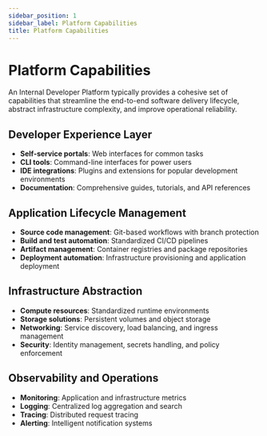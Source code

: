 ```yaml
---
sidebar_position: 1
sidebar_label: Platform Capabilities
title: Platform Capabilities
---
```


# Platform Capabilities

An Internal Developer Platform typically provides a cohesive set of capabilities that streamline the end-to-end software delivery lifecycle, abstract infrastructure complexity, and improve operational reliability.

## Developer Experience Layer
- **Self-service portals**: Web interfaces for common tasks
- **CLI tools**: Command-line interfaces for power users
- **IDE integrations**: Plugins and extensions for popular development environments
- **Documentation**: Comprehensive guides, tutorials, and API references

## Application Lifecycle Management
- **Source code management**: Git-based workflows with branch protection
- **Build and test automation**: Standardized CI/CD pipelines
- **Artifact management**: Container registries and package repositories
- **Deployment automation**: Infrastructure provisioning and application deployment

## Infrastructure Abstraction
- **Compute resources**: Standardized runtime environments
- **Storage solutions**: Persistent volumes and object storage
- **Networking**: Service discovery, load balancing, and ingress management
- **Security**: Identity management, secrets handling, and policy enforcement

## Observability and Operations
- **Monitoring**: Application and infrastructure metrics
- **Logging**: Centralized log aggregation and search
- **Tracing**: Distributed request tracing
- **Alerting**: Intelligent notification systems
